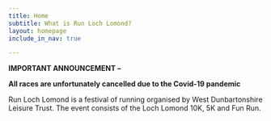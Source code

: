 ```yaml
---
title: Home
subtitle: What is Run Loch Lomond?
layout: homepage
include_in_nav: true

---
```

**IMPORTANT ANNOUNCEMENT –** 

**All races are unfortunately cancelled due to the Covid-19 pandemic**

Run Loch Lomond is a festival of running organised by West Dunbartonshire Leisure Trust. The event consists of the Loch Lomond 10K, 5K and Fun Run.

<script type="text/javascript" src="//downloads.mailchimp.com/js/signup-forms/popup/embed.js" data-dojo-config="usePlainJson: true, isDebug: false"></script><script type="text/javascript">require(\["mojo/signup-forms/Loader"\], function(L) { L.start({"baseUrl":"mc.us16.list-manage.com","uuid":"0c63c664b6ff47ed93533dc5d","lid":"513d1a2b43"}) })</script>